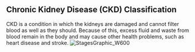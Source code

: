 ## Chronic Kidney Disease (CKD) Classification
CKD is a condition in which the kidneys are damaged and cannot filter blood as well as they should. Because of this, excess fluid and waste from blood remain in the body and may cause other health problems, such as heart disease and stroke.
![StagesGraphic_W600](https://user-images.githubusercontent.com/24979087/167239049-15c6f71a-7497-47b7-a7b8-dcd5795e62ea.png)
